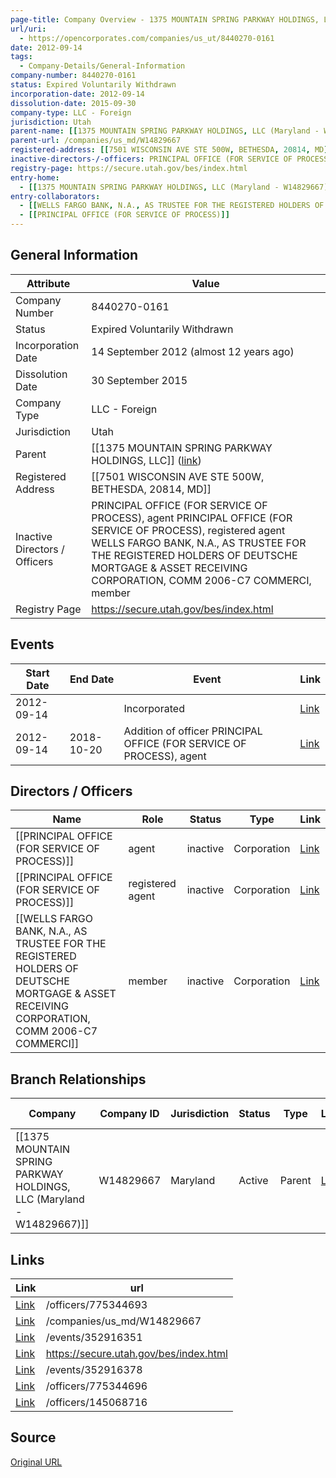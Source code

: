```yaml
---
page-title: Company Overview - 1375 MOUNTAIN SPRING PARKWAY HOLDINGS, LLC BRANCH (Utah - 8440270-0161)
url/uri:
  - https://opencorporates.com/companies/us_ut/8440270-0161
date: 2012-09-14
tags:
  - Company-Details/General-Information
company-number: 8440270-0161
status: Expired Voluntarily Withdrawn
incorporation-date: 2012-09-14
dissolution-date: 2015-09-30
company-type: LLC - Foreign
jurisdiction: Utah
parent-name: [[1375 MOUNTAIN SPRING PARKWAY HOLDINGS, LLC (Maryland - W14829667)]]
parent-url: /companies/us_md/W14829667
registered-address: [[7501 WISCONSIN AVE STE 500W, BETHESDA, 20814, MD]]
inactive-directors-/-officers: PRINCIPAL OFFICE (FOR SERVICE OF PROCESS), agent PRINCIPAL OFFICE (FOR SERVICE OF PROCESS), registered agent WELLS FARGO BANK, N.A., AS TRUSTEE FOR THE REGISTERED HOLDERS OF DEUTSCHE MORTGAGE & ASSET RECEIVING CORPORATION, COMM 2006-C7 COMMERCI, member
registry-page: https://secure.utah.gov/bes/index.html
entry-home:
  - [[1375 MOUNTAIN SPRING PARKWAY HOLDINGS, LLC (Maryland - W14829667) (Maryland)]]
entry-collaborators:
  - [[WELLS FARGO BANK, N.A., AS TRUSTEE FOR THE REGISTERED HOLDERS OF DEUTSCHE MORTGAGE & ASSET RECEIVING CORPORATION, COMM 2006-C7 COMMERCI]]
  - [[PRINCIPAL OFFICE (FOR SERVICE OF PROCESS)]]
---
```


## General Information
| Attribute          | Value                                       |
|--------------------|---------------------------------------------|
| Company Number     | 8440270-0161                                |
| Status             | Expired Voluntarily Withdrawn               |
| Incorporation Date | 14 September 2012 (almost 12 years ago)     |
| Dissolution Date   | 30 September 2015                           |
| Company Type       | LLC - Foreign                               |
| Jurisdiction       | Utah                                        |
| Parent             | [[1375 MOUNTAIN SPRING PARKWAY HOLDINGS, LLC]] ([link](/companies/us_md/W14829667)) |
| Registered Address | [[7501 WISCONSIN AVE STE 500W, BETHESDA, 20814, MD]] |
| Inactive Directors / Officers | PRINCIPAL OFFICE (FOR SERVICE OF PROCESS), agent PRINCIPAL OFFICE (FOR SERVICE OF PROCESS), registered agent WELLS FARGO BANK, N.A., AS TRUSTEE FOR THE REGISTERED HOLDERS OF DEUTSCHE MORTGAGE & ASSET RECEIVING CORPORATION, COMM 2006-C7 COMMERCI, member |
| Registry Page      | https://secure.utah.gov/bes/index.html      |

## Events

| Start Date | End Date   | Event                                                   | Link |
|------------|------------|-------------------------------------------------------|------|
| 2012-09-14 |            | Incorporated                                            | [Link](https://opencorporates.com/events/352916378) |
| 2012-09-14 | 2018-10-20 | Addition of officer PRINCIPAL OFFICE (FOR SERVICE OF PROCESS), agent | [Link](https://opencorporates.com/events/352916351) |

## Directors / Officers
| Name                 | Role            | Status     | Type        | Link |
|----------------------|-----------------|------------|-------------|------|
| [[PRINCIPAL OFFICE (FOR SERVICE OF PROCESS)]] | agent           | inactive   | Corporation | [Link](https://opencorporates.com/officers/145068716) |
| [[PRINCIPAL OFFICE (FOR SERVICE OF PROCESS)]] | registered agent | inactive   | Corporation | [Link](https://opencorporates.com/officers/775344693) |
| [[WELLS FARGO BANK, N.A., AS TRUSTEE FOR THE REGISTERED HOLDERS OF DEUTSCHE MORTGAGE & ASSET RECEIVING CORPORATION, COMM 2006-C7 COMMERCI]] | member          | inactive   | Corporation | [Link](https://opencorporates.com/officers/775344696) |

## Branch Relationships
| Company                       | Company ID            | Jurisdiction         | Status   | Type       | Link                                | Start Date   | End Date     | Statement Link                      |
|--------------------------------|----------------------|----------------------|----------|------------|-------------------------------------|--------------|--------------|-------------------------------------|
| [[1375 MOUNTAIN SPRING PARKWAY HOLDINGS, LLC (Maryland - W14829667)]] | W14829667            | Maryland             | Active   | Parent     | [Link](https://opencorporates.com/companies/us_md/W14829667) | 23 Aug 2012  | N/A          | [Statement](https://opencorporates.com/statements/19008472) |

## Links
| Link   | url                            
|--------|--------------------------------|
| [Link](/officers/775344693) |/officers/775344693           |
| [Link](/companies/us_md/W14829667) |/companies/us_md/W14829667    |
| [Link](/events/352916351) |/events/352916351             |
| [Link](https://secure.utah.gov/bes/index.html) |https://secure.utah.gov/bes/index.html|
| [Link](/events/352916378) |/events/352916378             |
| [Link](/officers/775344696) |/officers/775344696           |
| [Link](/officers/145068716) |/officers/145068716           |

## Source
[Original URL](https://opencorporates.com/companies/us_ut/8440270-0161)

